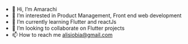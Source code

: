 - 👋 Hi, I’m Amarachi
- 👀 I’m interested in Product Management, Front end web development
- 🌱 I’m currently learning Flutter and reactJs
- 💞️ I’m looking to collaborate on Flutter projects
- 📫 How to reach me alisiobia@gmail.com

<!---
alisiobia/alisiobia is a ✨ special ✨ repository because its `README.md` (this file) appears on your GitHub profile.
You can click the Preview link to take a look at your changes.
--->
